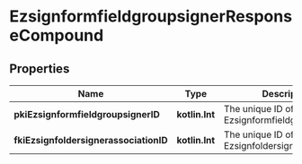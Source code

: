 
# EzsignformfieldgroupsignerResponseCompound

## Properties
Name | Type | Description | Notes
------------ | ------------- | ------------- | -------------
**pkiEzsignformfieldgroupsignerID** | **kotlin.Int** | The unique ID of the Ezsignformfieldgroupsigner | 
**fkiEzsignfoldersignerassociationID** | **kotlin.Int** | The unique ID of the Ezsignfoldersignerassociation | 



